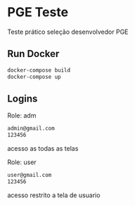 # PGE Teste

Teste prático seleção desenvolvedor PGE

## Run Docker

```bash
docker-compose build
docker-compose up
```

## Logins

Role: adm
```bash
admin@gmail.com 
123456
```
acesso as todas as telas

Role: user
```bash
user@gmail.com
123456
```
acesso restrito a tela de usuario



